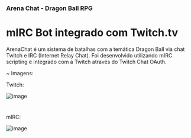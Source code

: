 ### Arena Chat - Dragon Ball RPG
# mIRC Bot integrado com Twitch.tv

ArenaChat é um sistema de batalhas com a temática Dragon Ball via chat Twitch e IRC (Internet Relay Chat).
Foi desenvolvido utilizando mIRC scripting e integrado com a Twitch através do Twitch Chat OAuth.

~ Imagens:

Twitch:

![image](https://user-images.githubusercontent.com/80327029/135541709-832715da-c797-42cc-976e-3084d90cf72b.png)
#
mIRC:

![image](https://user-images.githubusercontent.com/80327029/135541906-d35ca137-6a77-4000-b62c-ba17eb903856.png)
